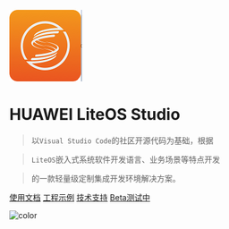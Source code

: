 <!-- _coverpage.md -->

<small>![logo](images/liteos.png)</small>

# HUAWEI LiteOS Studio

> 以`Visual Studio Code`的社区开源代码为基础，根据

> `LiteOS`嵌入式系统软件开发语言、业务场景等特点开发

>  的一款轻量级定制集成开发环境解决方案。

[使用文档](/manual/)
[工程示例](manual/project_stm32.md)
[技术支持](https://gitee.com/LiteOS/LiteOS_Studio/issues)
[Beta测试中](/)

<!-- 背景色 -->

![color](#f0f0f0)